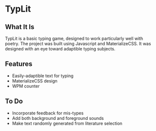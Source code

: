 # TypLit

## What It Is
TypLit is a basic typing game, designed to work particularly well with poetry. The project was built using Javascript and MaterializeCSS. It was designed with an eye toward adaptible typing subjects.

## Features
* Easily-adaptible text for typing
* MaterializeCSS design
* WPM counter

## To Do
* Incorporate feedback for mis-types
* Add both background and foreground sounds
* Make text randomly generated from literature selection
